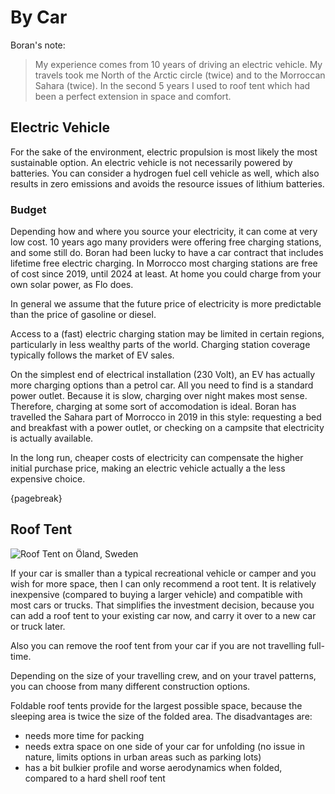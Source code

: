 # By Car

Boran's note:

> My experience comes from 10 years of driving an electric vehicle. My travels took me North of the Arctic circle (twice) and to the Morroccan Sahara (twice). In the second 5 years I used to roof tent which had been a perfect extension in space and comfort.

## Electric Vehicle

For the sake of the environment, electric propulsion is most likely the most sustainable option. An electric vehicle is not necessarily powered by batteries. You can consider a hydrogen fuel cell vehicle as well, which also results in zero emissions and avoids the resource issues of lithium batteries.

### Budget

Depending how and where you source your electricity, it can come at very low cost. 10 years ago many providers were offering free charging stations, and some still do. Boran had been lucky to have a car contract that includes lifetime free electric charging. In Morrocco most charging stations are free of cost since 2019, until 2024 at least. At home you could charge from your own solar power, as Flo does.

In general we assume that the future price of electricity is more predictable than the price of gasoline or diesel.

Access to a (fast) electric charging station may be limited in certain regions, particularly in less wealthy parts of the world. Charging station coverage typically follows the market of EV sales.

On the simplest end of electrical installation (230 Volt), an EV has actually more charging options than a petrol car. All you need to find is a standard power outlet. Because it is slow, charging over night makes most sense. Therefore, charging at some sort of accomodation is ideal. Boran has travelled the Sahara part of Morrocco in 2019 in this style: requesting a bed and breakfast with a power outlet, or checking on a campsite that electricity is actually available.

In the long run, cheaper costs of electricity can compensate the higher initial purchase price, making an electric vehicle actually a the less expensive choice. 

{pagebreak}

## Roof Tent

![Roof Tent on Öland, Sweden](roof-tent-oeland.jpg)

If your car is smaller than a typical recreational vehicle or camper and you wish for more space, then I can only recommend a root tent. It is relatively inexpensive (compared to buying a larger vehicle) and compatible with most cars or trucks. That simplifies the investment decision, because you can add a roof tent to your existing car now, and carry it over to a new car or truck later.

Also you can remove the roof tent from your car if you are not travelling full-time.

Depending on the size of your travelling crew, and on your travel patterns, you can choose from many different construction options. 

Foldable roof tents provide for the largest possible space, because the sleeping area is twice the size of the folded area. The disadvantages are:
+ needs more time for packing
+ needs extra space on one side of your car for unfolding (no issue in nature, limits options in urban areas such as parking lots)
+ has a bit bulkier profile and worse aerodynamics when folded, compared to a hard shell roof tent
